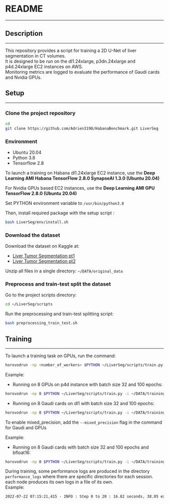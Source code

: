 # README

---

## Description

---

This repository provides a script for training a 2D U-Net of liver segmentation in CT volumes.  
It is designed to be run on the dl1.24xlarge, p3dn.24xlarge and p4d.24xlarge EC2 instances on AWS.  
Monitoring metrics are logged to evaluate the performance of Gaudi cards and Nvidia GPUs.

## Setup

---

### Clone the project repository

```bash
cd
git clone https://github.com/Adrien3198/HabanaBenchmark.git LiverSeg
```

### Environment

- Ubuntu 20.04
- Python 3.8
- Tensorflow 2.8

To launch a training on Habana dl1.24xlarge EC2 instance, use the **Deep Learning AMI Habana TensorFlow 2.8.0 SynapseAI 1.3.0 (Ubuntu 20.04)**

For Nvidia GPUs based EC2 instances, use the **Deep Learning AMI GPU TensorFlow 2.8.0 (Ubuntu 20.04)**

Set PYTHON environment variable to `/usr/bin/python3.8`

Then, install required package with the setup script :

```bash
bash LiverSeg/env/install.sh
```

### Download the dataset

Download the dataset on Kaggle at:

- [Liver Tumor Segmentation pt1](https://www.kaggle.com/datasets/andrewmvd/liver-tumor-segmentation)
- [Liver Tumor Segmentation pt2](https://www.kaggle.com/datasets/andrewmvd/liver-tumor-segmentation-part-2)

Unzip all files in a single directory: `~/DATA/original_data`

### Preprocess and train-test split the dataset

Go to the project scripts directory:

```bash
cd ~/LiverSeg/scripts
```

Run the preprocessing and train-test splitting script:

```bash
bash preprocessing_train_test.sh
```

## Training

---

To launch a training task on GPUs, run the command:

```bash
horovodrun -np <number_of_workers> $PYTHON ~/LiverSeg/scripts/train.py -i ~/DATA/training_data -instance <instance_type {dl1n, p4d, p3dn}> -bs <batch_size> -e <number_of_epochs> -l <tensorboard_log_dir>

```

Example:

- Running on 8 GPUs on p4d instance with batch size 32 and 100 epochs:

```bash
horovodrun -np 8 $PYTHON ~/LiverSeg/scripts/train.py -i ~/DATA/training_data -instance p4d -bs 32 -e 100 -l tensorboard_logs
```

- Running on 8 Gaudi cards on dl1 with batch size 32 and 100 epochs:

```bash
horovodrun -np 8 $PYTHON ~/LiverSeg/scripts/train.py -i ~/DATA/training_data -instance dl1 -bs 32 -e 100 -l tensorboard_logs --gaudi

```

To enable mixed_precision, add the `--mixed_precision` flag in the command for Gaudi and GPUs

Example:

- Running on 8 Gaudi cards with batch size 32 and 100 epochs and bfloat16:

```bash
horovodrun -np 8 $PYTHON ~/LiverSeg/scripts/train.py -i ~/DATA/training_data -instance dl1 -bs 32 -e 100 -l tensorboard_logs --mixed_precision

```

During training, some performance logs are produced in the directory `performance_logs` where there are specific directories for each session. each node produces its own logs in a file of its own.  
Example:

```txt
2022-07-22 07:15:21,415 - INFO : Step 0 to 20 : 16.82 seconds, 38.05 examples/sec
```
